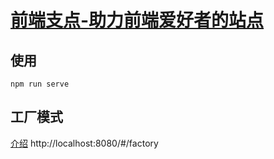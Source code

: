 # [前端支点-助力前端爱好者的站点](https://blog.songdonghong.com/)
## 使用
```
npm run serve

```

## 工厂模式 
[介绍](https://blog.songdonghong.com/2020/04/17/blog2020-04-17/)
http://localhost:8080/#/factory

